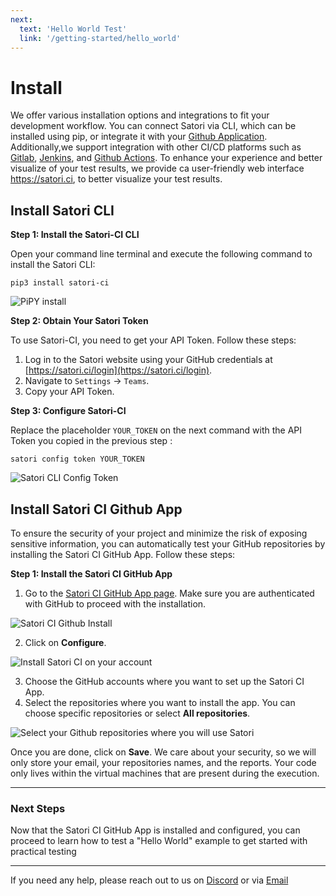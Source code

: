 ```yaml
---
next:
  text: 'Hello World Test'
  link: '/getting-started/hello_world'
---
```


# Install

We offer various installation options and integrations to fit your development workflow. You can connect Satori via CLI, which can be installed using pip, or integrate it with your [Github Application](../modes/ci/github.md). Additionally,we support integration with other CI/CD platforms such as  [Gitlab](../modes/ci/gitlab.md), [Jenkins](../modes/ci/jenkins.md), and [Github Actions](../modes/ci/action.md). To enhance your experience and better visualize of your test results, we provide ca user-friendly web interface <https://satori.ci>, to better visualize your test results.

## Install Satori CLI
**Step 1: Install the Satori-CI CLI**

Open your command line terminal and execute the following command to install the Satori CLI:

```console
pip3 install satori-ci
```

![PiPY install](img/install_1.png)

**Step 2: Obtain Your Satori Token**

To use Satori-CI, you need to get your API Token. Follow these steps:

1. Log in to the Satori website using your GitHub credentials at [https://satori.ci/login](https://satori.ci/login).
2. Navigate to `Settings` -> `Teams`.
3. Copy your API Token.

**Step 3: Configure Satori-CI**

Replace the placeholder `YOUR_TOKEN` on the next command with the API Token you copied in the previous step :

```console
satori config token YOUR_TOKEN
```

![Satori CLI Config Token](img/install_2.png)

## Install Satori CI Github App

To ensure the security of your project and minimize the risk of exposing sensitive information, you can automatically test your GitHub repositories by installing the Satori CI GitHub App. Follow these steps:

**Step 1: Install the Satori CI GitHub App**

1. Go to the [Satori CI GitHub App page](https://github.com/apps/satorici). Make sure you are authenticated with GitHub to proceed with the installation.
   
![Satori CI Github Install](../modes/ci/img/github_1.png)
   
2. Click on **Configure**.
   
![Install Satori CI on your account](../modes/ci/img/github_2.png)

3. Choose the GitHub accounts where you want to set up the Satori CI App.
4. Select the repositories where you want to install the app. You can choose specific repositories or select **All repositories**.
   
![Select your Github repositories where you will use Satori](../modes/ci/img/github_3.png)

Once you are done, click on **Save**. We care about your security, so we will only store your email, your repositories names, and the reports. Your code only lives within the virtual machines that are present during the execution.

---
### Next Steps

Now that the Satori CI GitHub App is installed and configured, you can proceed to learn how to test a "Hello World" example to get started with practical testing

---

If you need any help, please reach out to us on [Discord](https://discord.gg/NJHQ4MwYtt) or via [Email](mailto:support@satori-ci.com)
